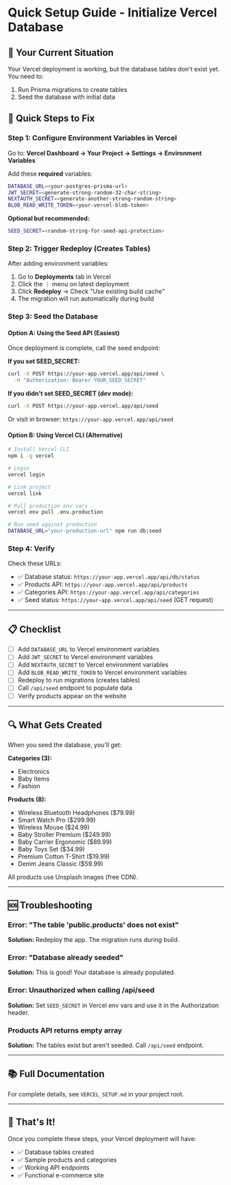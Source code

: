 # Quick Setup Guide - Initialize Vercel Database

## 🎯 Your Current Situation
Your Vercel deployment is working, but the database tables don't exist yet. You need to:
1. Run Prisma migrations to create tables
2. Seed the database with initial data

## 🚀 Quick Steps to Fix

### Step 1: Configure Environment Variables in Vercel

Go to: **Vercel Dashboard → Your Project → Settings → Environment Variables**

Add these **required** variables:

```bash
DATABASE_URL=<your-postgres-prisma-url>
JWT_SECRET=<generate-strong-random-32-char-string>
NEXTAUTH_SECRET=<generate-another-strong-random-string>
BLOB_READ_WRITE_TOKEN=<your-vercel-blob-token>
```

**Optional but recommended:**
```bash
SEED_SECRET=<random-string-for-seed-api-protection>
```

### Step 2: Trigger Redeploy (Creates Tables)

After adding environment variables:
1. Go to **Deployments** tab in Vercel
2. Click the ⋮ menu on latest deployment
3. Click **Redeploy** → Check "Use existing build cache"
4. The migration will run automatically during build

### Step 3: Seed the Database

#### Option A: Using the Seed API (Easiest)

Once deployment is complete, call the seed endpoint:

**If you set SEED_SECRET:**
```bash
curl -X POST https://your-app.vercel.app/api/seed \
  -H "Authorization: Bearer YOUR_SEED_SECRET"
```

**If you didn't set SEED_SECRET (dev mode):**
```bash
curl -X POST https://your-app.vercel.app/api/seed
```

Or visit in browser: `https://your-app.vercel.app/api/seed`

#### Option B: Using Vercel CLI (Alternative)

```bash
# Install Vercel CLI
npm i -g vercel

# Login
vercel login

# Link project
vercel link

# Pull production env vars
vercel env pull .env.production

# Run seed against production
DATABASE_URL="your-production-url" npm run db:seed
```

### Step 4: Verify

Check these URLs:
- ✅ Database status: `https://your-app.vercel.app/api/db/status`
- ✅ Products API: `https://your-app.vercel.app/api/products`
- ✅ Categories API: `https://your-app.vercel.app/api/categories`
- ✅ Seed status: `https://your-app.vercel.app/api/seed` (GET request)

---

## 📋 Checklist

- [ ] Add `DATABASE_URL` to Vercel environment variables
- [ ] Add `JWT_SECRET` to Vercel environment variables
- [ ] Add `NEXTAUTH_SECRET` to Vercel environment variables
- [ ] Add `BLOB_READ_WRITE_TOKEN` to Vercel environment variables
- [ ] Redeploy to run migrations (creates tables)
- [ ] Call `/api/seed` endpoint to populate data
- [ ] Verify products appear on the website

---

## 🔍 What Gets Created

When you seed the database, you'll get:

**Categories (3):**
- Electronics
- Baby Items
- Fashion

**Products (8):**
- Wireless Bluetooth Headphones ($79.99)
- Smart Watch Pro ($299.99)
- Wireless Mouse ($24.99)
- Baby Stroller Premium ($249.99)
- Baby Carrier Ergonomic ($89.99)
- Baby Toys Set ($34.99)
- Premium Cotton T-Shirt ($19.99)
- Denim Jeans Classic ($59.99)

All products use Unsplash images (free CDN).

---

## 🆘 Troubleshooting

### Error: "The table 'public.products' does not exist"
**Solution:** Redeploy the app. The migration runs during build.

### Error: "Database already seeded"
**Solution:** This is good! Your database is already populated.

### Error: Unauthorized when calling /api/seed
**Solution:** Set `SEED_SECRET` in Vercel env vars and use it in the Authorization header.

### Products API returns empty array
**Solution:** The tables exist but aren't seeded. Call `/api/seed` endpoint.

---

## 📚 Full Documentation

For complete details, see `VERCEL_SETUP.md` in your project root.

---

## 🎉 That's It!

Once you complete these steps, your Vercel deployment will have:
- ✅ Database tables created
- ✅ Sample products and categories
- ✅ Working API endpoints
- ✅ Functional e-commerce site
